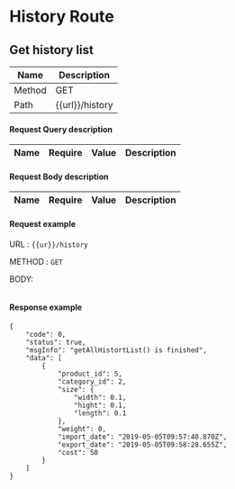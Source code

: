 # History Route

## Get history list
| Name   | Description     |
| ------ | --------------- |
| Method | GET             |
| Path   | {{url}}/history |

#### Request Query description
| Name | Require | Value | Description |
| ---- | ------- | ----- | ----------- |

#### Request Body description
| Name | Require | Value | Description |
| ---- | ------- | ----- | ----------- |

#### Request example
URL : `{{ur}}/history`

METHOD : `GET`

BODY:
```
```

#### Response example
```
{
    "code": 0,
    "status": true,
    "msgInfo": "getAllHistortList() is finished",
    "data": [
        {
            "product_id": 5,
            "category_id": 2,
            "size": {
                "width": 0.1,
                "hight": 0.1,
                "length": 0.1
            },
            "weight": 0,
            "import_date": "2019-05-05T09:57:40.870Z",
            "export_date": "2019-05-05T09:58:28.655Z",
            "cost": 50
        }
    ]
}
```